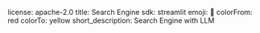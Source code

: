 license: apache-2.0
title: Search Engine
sdk: streamlit
emoji: 🏢
colorFrom: red
colorTo: yellow
short_description: Search Engine with LLM
